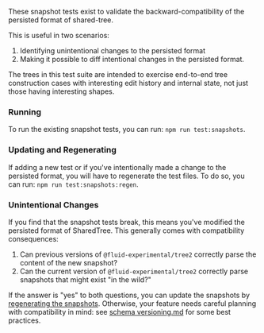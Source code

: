 These snapshot tests exist to validate the backward-compatibility of the persisted format of shared-tree.

This is useful in two scenarios:

1. Identifying unintentional changes to the persisted format
2. Making it possible to diff intentional changes in the persisted format.

The trees in this test suite are intended to exercise end-to-end tree construction cases with interesting edit history and internal state, not just those having interesting shapes.

### Running

To run the existing snapshot tests, you can run: `npm run test:snapshots`.

### Updating and Regenerating

If adding a new test or if you've intentionally made a change to the persisted format, you will have to regenerate the test files. To do so, you can run: `npm run test:snapshots:regen`.

### Unintentional Changes

If you find that the snapshot tests break, this means you've modified the persisted format of SharedTree. This generally comes with compatibility consequences:

1. Can previous versions of `@fluid-experimental/tree2` correctly parse the content of the new snapshot?
2. Can the current version of `@fluid-experimental/tree2` correctly parse snapshots that might exist "in the wild?"

If the answer is "yes" to both questions, you can update the snapshots by [regenerating the snapshots](#updating-and-regenerating). Otherwise, your feature needs careful planning with compatibility in mind: see [schema versioning.md] for some best practices.

[schema versioning.md]: packages/dds/SchemaVersioning.md
